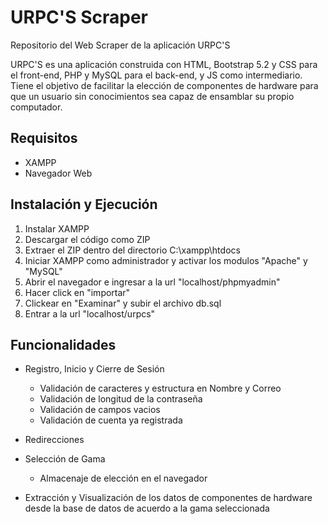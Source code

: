 # URPC'S Scraper
 Repositorio del Web Scraper de la aplicación URPC'S

 URPC'S es una aplicación construida con HTML, Bootstrap 5.2 y CSS para el front-end, PHP y MySQL para el back-end, y JS como intermediario.
 Tiene el objetivo de facilitar la elección de componentes de hardware para que un usuario sin conocimientos sea capaz de ensamblar su propio computador.

## Requisitos
- XAMPP
- Navegador Web
## Instalación y Ejecución

1. Instalar XAMPP
2. Descargar el código como ZIP
3. Extraer el ZIP dentro del directorio C:\xampp\htdocs
4. Iniciar XAMPP como administrador y activar los modulos "Apache" y "MySQL"
6. Abrir el navegador e ingresar a la url "localhost/phpmyadmin"
7. Hacer click en "importar"
8. Clickear en "Examinar" y subir el archivo db.sql
8. Entrar a la url "localhost/urpcs"

## Funcionalidades

- Registro, Inicio y Cierre de Sesión
  - Validación de caracteres y estructura en Nombre y Correo
  - Validación de longitud de la contraseña
  - Validación de campos vacios
  - Validación de cuenta ya registrada

- Redirecciones

- Selección de Gama
  - Almacenaje de elección en el navegador
  
- Extracción y Visualización de los datos de componentes de hardware desde la base de datos de acuerdo a la gama seleccionada
